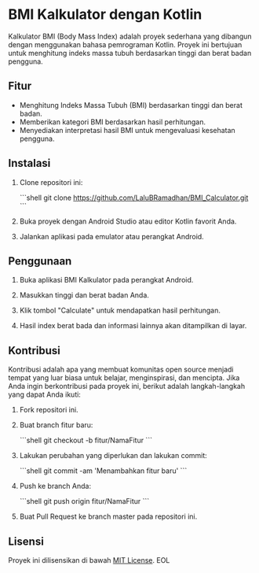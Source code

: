# BMI Kalkulator dengan Kotlin

Kalkulator BMI (Body Mass Index) adalah proyek sederhana yang dibangun dengan menggunakan bahasa pemrograman Kotlin. Proyek ini bertujuan untuk menghitung indeks massa tubuh berdasarkan tinggi dan berat badan pengguna.

## Fitur

- Menghitung Indeks Massa Tubuh (BMI) berdasarkan tinggi dan berat badan.
- Memberikan kategori BMI berdasarkan hasil perhitungan.
- Menyediakan interpretasi hasil BMI untuk mengevaluasi kesehatan pengguna.

## Instalasi

1. Clone repositori ini:

   \`\`\`shell
   git clone https://github.com/LaluBRamadhan/BMI_Calculator.git
   \`\`\`

2. Buka proyek dengan Android Studio atau editor Kotlin favorit Anda.

3. Jalankan aplikasi pada emulator atau perangkat Android.

## Penggunaan

1. Buka aplikasi BMI Kalkulator pada perangkat Android.

2. Masukkan tinggi dan berat badan Anda.

3. Klik tombol "Calculate" untuk mendapatkan hasil perhitungan.

4. Hasil index berat bada dan informasi lainnya akan ditampilkan di layar.

## Kontribusi

Kontribusi adalah apa yang membuat komunitas open source menjadi tempat yang luar biasa untuk belajar, menginspirasi, dan mencipta. Jika Anda ingin berkontribusi pada proyek ini, berikut adalah langkah-langkah yang dapat Anda ikuti:

1. Fork repositori ini.

2. Buat branch fitur baru:

   \`\`\`shell
   git checkout -b fitur/NamaFitur
   \`\`\`

3. Lakukan perubahan yang diperlukan dan lakukan commit:

   \`\`\`shell
   git commit -am 'Menambahkan fitur baru'
   \`\`\`

4. Push ke branch Anda:

   \`\`\`shell
   git push origin fitur/NamaFitur
   \`\`\`

5. Buat Pull Request ke branch master pada repositori ini.

## Lisensi

Proyek ini dilisensikan di bawah [MIT License](https://github.com/nama_pengguna/nama_repositori/blob/master/LICENSE).
EOL


